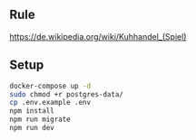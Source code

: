 ## Rule

https://de.wikipedia.org/wiki/Kuhhandel_(Spiel)

## Setup

```bash
docker-compose up -d
sudo chmod +r postgres-data/
cp .env.example .env
npm install
npm run migrate
npm run dev
```
